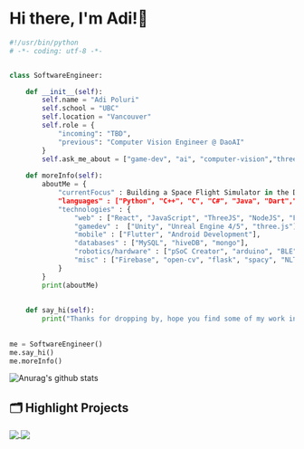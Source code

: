 # Hi there, I'm Adi!👋

```python
#!/usr/bin/python
# -*- coding: utf-8 -*-


class SoftwareEngineer:

    def __init__(self):
        self.name = "Adi Poluri"
        self.school = "UBC"
        self.location = "Vancouver"
        self.role = {
            "incoming": "TBD",
            "previous": "Computer Vision Engineer @ DaoAI"
        }
        self.ask_me_about = ["game-dev", "ai", "computer-vision","three-js"]
       
    def moreInfo(self):
        aboutMe = {
            "currentFocus" : Building a Space Flight Simulator in the Destiny 2 Universe",
            "languages" : ["Python", "C++", "C", "C#", "Java", "Dart","Javascript", "TypeScript", "Julia"],
            "technologies" : {
                "web" : ["React", "JavaScript", "ThreeJS", "NodeJS", "Flutter", "HTML/CSS", "Socket.io"],
                "gamedev" :  ["Unity", "Unreal Engine 4/5", "three.js"],
                "mobile" : ["Flutter", "Android Development"],
                "databases" : ["MySQL", "hiveDB", "mongo"],
                "robotics/hardware" : ["pSoC Creator", "arduino", "BLE"],
                "misc" : ["Firebase", "open-cv", "flask", "spacy", "NLTK"]
            } 
        }
        print(aboutMe)
        
    
    def say_hi(self):
        print("Thanks for dropping by, hope you find some of my work interesting!")
    
    
me = SoftwareEngineer()
me.say_hi()
me.moreInfo()

```
        
![Anurag's github stats](https://github-readme-stats.vercel.app/api?username=adipoluri&count_private=true&theme=github_dark)
</details>


  
## 🗂️ Highlight Projects

<a href="https://github.com/adipoluri/TidBit">
  <img align="center" src="https://github-readme-stats.vercel.app/api/pin/?username=adipoluri&repo=tidbit&show_icons=true&theme=github_dark&line_height=27" />
</a>
<a href= "https://github.com/adipoluri/redacted">
  <img align="center" src="https://github-readme-stats.vercel.app/api/pin/?username=adipoluri&repo=redacted&show_icons=true&theme=github_dark&line_height=28" />
</a>




